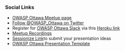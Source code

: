 ### Social Links
* [OWASP Ottawa Meetup page](https://www.meetup.com/OWASP-Ottawa/)
* [Follow @OWASP_Ottawa on Twitter](https://twitter.com/OWASP_Ottawa)
* Register for [OWASP Ottawa Slack](https://owaspottawa.slack.com/) via this [Heroku link](https://owaspottawa.herokuapp.com/)
* [Meetup Recordings](https://www.youtube.com/channel/UCxSU-KvNmYusZEq6v4YK5Lw)
* [Sessionize Link](https://sessionize.com/owasp-ottawa-continuous-call-for-speaker/)to submit your presentation ideas
* [OWASP Ottawa Presentation Template](assets/images/OWASP%20Ottawa%20Template-2021.pptx)
